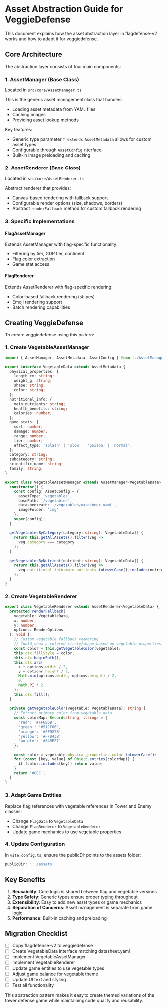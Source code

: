# Asset Abstraction Guide for VeggieDefense

This document explains how the asset abstraction layer in flagdefense-v2 works and how to adapt it for veggiedefense.

## Core Architecture

The abstraction layer consists of four main components:

### 1. AssetManager (Base Class)
Located in `src/core/AssetManager.ts`

This is the generic asset management class that handles:
- Loading asset metadata from YAML files
- Caching images
- Providing asset lookup methods

Key features:
- Generic type parameter `T extends AssetMetadata` allows for custom asset types
- Configurable through `AssetConfig` interface
- Built-in image preloading and caching

### 2. AssetRenderer (Base Class)
Located in `src/core/AssetRenderer.ts`

Abstract renderer that provides:
- Canvas-based rendering with fallback support
- Configurable render options (size, shadows, borders)
- Abstract `renderFallback` method for custom fallback rendering

### 3. Specific Implementations

#### FlagAssetManager
Extends AssetManager with flag-specific functionality:
- Filtering by tier, GDP tier, continent
- Flag color extraction
- Game stat access

#### FlagRenderer
Extends AssetRenderer with flag-specific rendering:
- Color-based fallback rendering (stripes)
- Emoji rendering support
- Batch rendering capabilities

## Creating VeggieDefense

To create veggiedefense using this pattern:

### 1. Create VegetableAssetManager

```typescript
import { AssetManager, AssetMetadata, AssetConfig } from './AssetManager';

export interface VegetableData extends AssetMetadata {
  physical_properties: {
    length_cm: string;
    weight_g: string;
    shape: string;
    color: string;
  };
  nutritional_info: {
    main_nutrients: string;
    health_benefits: string;
    calories: number;
  };
  game_stats: {
    cost: number;
    damage: number;
    range: number;
    tier: number;
    effect_type: 'splash' | 'slow' | 'poison' | 'normal';
  };
  category: string;
  subcategory: string;
  scientific_name: string;
  family: string;
}

export class VegetableAssetManager extends AssetManager<VegetableData> {
  constructor() {
    const config: AssetConfig = {
      assetType: 'vegetables',
      basePath: '/vegetables',
      datasheetPath: '/vegetables/datasheet.yaml',
      imageFolder: 'img'
    };
    super(config);
  }
  
  getVegetablesByCategory(category: string): VegetableData[] {
    return this.getAllAssets().filter(veg => 
      veg.category === category
    );
  }
  
  getVegetablesByNutrient(nutrient: string): VegetableData[] {
    return this.getAllAssets().filter(veg => 
      veg.nutritional_info.main_nutrients.toLowerCase().includes(nutrient.toLowerCase())
    );
  }
}
```

### 2. Create VegetableRenderer

```typescript
export class VegetableRenderer extends AssetRenderer<VegetableData> {
  protected renderFallback(
    vegetable: VegetableData,
    x: number,
    y: number,
    options: RenderOptions
  ): void {
    // Custom vegetable fallback rendering
    // Could show a colored circle/shape based on vegetable properties
    const color = this.getVegetableColor(vegetable);
    this.ctx.fillStyle = color;
    this.ctx.beginPath();
    this.ctx.arc(
      x + options.width / 2,
      y + options.height / 2,
      Math.min(options.width, options.height) / 2,
      0,
      Math.PI * 2
    );
    this.ctx.fill();
  }
  
  private getVegetableColor(vegetable: VegetableData): string {
    // Extract primary color from vegetable data
    const colorMap: Record<string, string> = {
      'red': '#FF6B6B',
      'green': '#51CF66',
      'orange': '#FF922B',
      'yellow': '#FFD43B',
      'purple': '#845EF7'
    };
    
    const color = vegetable.physical_properties.color.toLowerCase();
    for (const [key, value] of Object.entries(colorMap)) {
      if (color.includes(key)) return value;
    }
    return '#CCC';
  }
}
```

### 3. Adapt Game Entities

Replace flag references with vegetable references in Tower and Enemy classes:
- Change `FlagData` to `VegetableData`
- Change `FlagRenderer` to `VegetableRenderer`
- Update game mechanics to use vegetable properties

### 4. Update Configuration

In `vite.config.ts`, ensure the publicDir points to the assets folder:
```typescript
publicDir: '../assets'
```

## Key Benefits

1. **Reusability**: Core logic is shared between flag and vegetable versions
2. **Type Safety**: Generic types ensure proper typing throughout
3. **Extensibility**: Easy to add new asset types or game mechanics
4. **Separation of Concerns**: Asset management is separate from game logic
5. **Performance**: Built-in caching and preloading

## Migration Checklist

- [ ] Copy flagdefense-v2 to veggiedefense
- [ ] Create VegetableData interface matching datasheet.yaml
- [ ] Implement VegetableAssetManager
- [ ] Implement VegetableRenderer
- [ ] Update game entities to use vegetable types
- [ ] Adjust game balance for vegetable theme
- [ ] Update UI text and styling
- [ ] Test all functionality

This abstraction pattern makes it easy to create themed variations of the tower defense game while maintaining code quality and reusability.